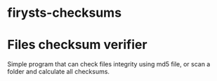 # firysts-checksums
<h1> Files checksum verifier </h1>
Simple program that can check files integrity using md5 file, or scan a folder and calculate all checksums.
